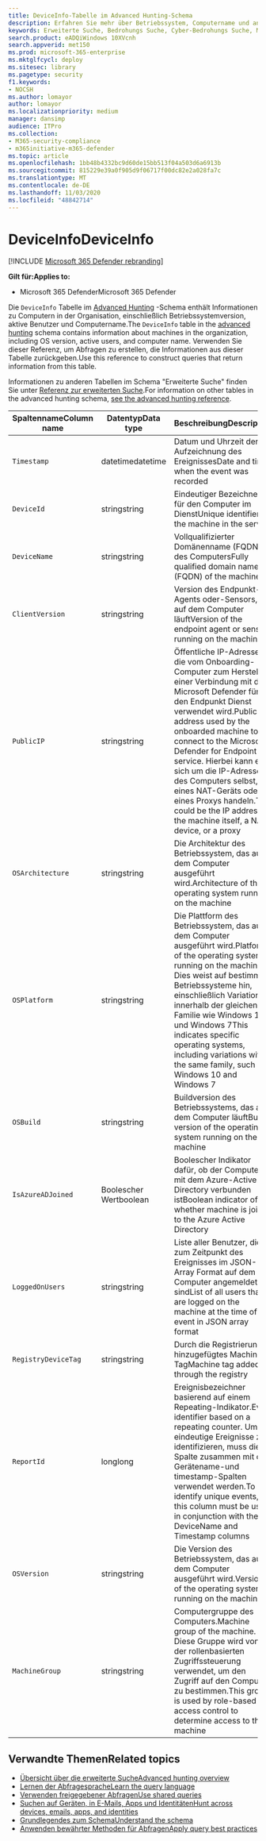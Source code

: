 ```yaml
---
title: DeviceInfo-Tabelle im Advanced Hunting-Schema
description: Erfahren Sie mehr über Betriebssystem, Computername und andere Computer Informationen in der deviceInfo-Tabelle des Advanced Hunting-Schemas.
keywords: Erweiterte Suche, Bedrohungs Suche, Cyber-Bedrohungs Suche, Microsoft Threat Protection, Microsoft 365, MTP, m365, Suche, Abfrage, Telemetrie, Schemareferenz, Kusto, Tabelle, Spalte, Datentyp, Beschreibung, machineinfo, deviceInfo, Gerät, Computer, OS, Plattform, Benutzer
search.product: eADQiWindows 10XVcnh
search.appverid: met150
ms.prod: microsoft-365-enterprise
ms.mktglfcycl: deploy
ms.sitesec: library
ms.pagetype: security
f1.keywords:
- NOCSH
ms.author: lomayor
author: lomayor
ms.localizationpriority: medium
manager: dansimp
audience: ITPro
ms.collection:
- M365-security-compliance
- m365initiative-m365-defender
ms.topic: article
ms.openlocfilehash: 1bb48b4332bc9d60de15bb513f04a503d6a6913b
ms.sourcegitcommit: 815229e39a0f905d9f06717f00dc82e2a028fa7c
ms.translationtype: MT
ms.contentlocale: de-DE
ms.lasthandoff: 11/03/2020
ms.locfileid: "48842714"
---
```

# <a name="deviceinfo"></a><span data-ttu-id="62d38-104">DeviceInfo</span><span class="sxs-lookup"><span data-stu-id="62d38-104">DeviceInfo</span></span>

[!INCLUDE [Microsoft 365 Defender rebranding](../includes/microsoft-defender.md)]


<span data-ttu-id="62d38-105">**Gilt für:**</span><span class="sxs-lookup"><span data-stu-id="62d38-105">**Applies to:**</span></span>
- <span data-ttu-id="62d38-106">Microsoft 365 Defender</span><span class="sxs-lookup"><span data-stu-id="62d38-106">Microsoft 365 Defender</span></span>



<span data-ttu-id="62d38-107">Die `DeviceInfo` Tabelle im [Advanced Hunting](advanced-hunting-overview.md) -Schema enthält Informationen zu Computern in der Organisation, einschließlich Betriebssystemversion, aktive Benutzer und Computername.</span><span class="sxs-lookup"><span data-stu-id="62d38-107">The `DeviceInfo` table in the [advanced hunting](advanced-hunting-overview.md) schema contains information about machines in the organization, including OS version, active users, and computer name.</span></span> <span data-ttu-id="62d38-108">Verwenden Sie dieser Referenz, um Abfragen zu erstellen, die Informationen aus dieser Tabelle zurückgeben.</span><span class="sxs-lookup"><span data-stu-id="62d38-108">Use this reference to construct queries that return information from this table.</span></span>

<span data-ttu-id="62d38-109">Informationen zu anderen Tabellen im Schema "Erweiterte Suche" finden Sie unter [Referenz zur erweiterten Suche](advanced-hunting-schema-tables.md).</span><span class="sxs-lookup"><span data-stu-id="62d38-109">For information on other tables in the advanced hunting schema, [see the advanced hunting reference](advanced-hunting-schema-tables.md).</span></span>

| <span data-ttu-id="62d38-110">Spaltenname</span><span class="sxs-lookup"><span data-stu-id="62d38-110">Column name</span></span> | <span data-ttu-id="62d38-111">Datentyp</span><span class="sxs-lookup"><span data-stu-id="62d38-111">Data type</span></span> | <span data-ttu-id="62d38-112">Beschreibung</span><span class="sxs-lookup"><span data-stu-id="62d38-112">Description</span></span> |
|-------------|-----------|-------------|
| `Timestamp` | <span data-ttu-id="62d38-113">datetime</span><span class="sxs-lookup"><span data-stu-id="62d38-113">datetime</span></span> | <span data-ttu-id="62d38-114">Datum und Uhrzeit der Aufzeichnung des Ereignisses</span><span class="sxs-lookup"><span data-stu-id="62d38-114">Date and time when the event was recorded</span></span> |
| `DeviceId` | <span data-ttu-id="62d38-115">string</span><span class="sxs-lookup"><span data-stu-id="62d38-115">string</span></span> | <span data-ttu-id="62d38-116">Eindeutiger Bezeichner für den Computer im Dienst</span><span class="sxs-lookup"><span data-stu-id="62d38-116">Unique identifier for the machine in the service</span></span> |
| `DeviceName` | <span data-ttu-id="62d38-117">string</span><span class="sxs-lookup"><span data-stu-id="62d38-117">string</span></span> | <span data-ttu-id="62d38-118">Vollqualifizierter Domänenname (FQDN) des Computers</span><span class="sxs-lookup"><span data-stu-id="62d38-118">Fully qualified domain name (FQDN) of the machine</span></span> |
| `ClientVersion` | <span data-ttu-id="62d38-119">string</span><span class="sxs-lookup"><span data-stu-id="62d38-119">string</span></span> | <span data-ttu-id="62d38-120">Version des Endpunkt-Agents oder-Sensors, der auf dem Computer läuft</span><span class="sxs-lookup"><span data-stu-id="62d38-120">Version of the endpoint agent or sensor running on the machine</span></span> |
| `PublicIP` | <span data-ttu-id="62d38-121">string</span><span class="sxs-lookup"><span data-stu-id="62d38-121">string</span></span> | <span data-ttu-id="62d38-122">Öffentliche IP-Adresse, die vom Onboarding-Computer zum Herstellen einer Verbindung mit dem Microsoft Defender für den Endpunkt Dienst verwendet wird.</span><span class="sxs-lookup"><span data-stu-id="62d38-122">Public IP address used by the onboarded machine to connect to the Microsoft  Defender for Endpoint service.</span></span> <span data-ttu-id="62d38-123">Hierbei kann es sich um die IP-Adresse des Computers selbst, eines NAT-Geräts oder eines Proxys handeln.</span><span class="sxs-lookup"><span data-stu-id="62d38-123">This could be the IP address of the machine itself, a NAT device, or a proxy</span></span> |
| `OSArchitecture` | <span data-ttu-id="62d38-124">string</span><span class="sxs-lookup"><span data-stu-id="62d38-124">string</span></span> | <span data-ttu-id="62d38-125">Die Architektur des Betriebssystem, das auf dem Computer ausgeführt wird.</span><span class="sxs-lookup"><span data-stu-id="62d38-125">Architecture of the operating system running on the machine</span></span> |
| `OSPlatform` | <span data-ttu-id="62d38-126">string</span><span class="sxs-lookup"><span data-stu-id="62d38-126">string</span></span> | <span data-ttu-id="62d38-127">Die Plattform des Betriebssystem, das auf dem Computer ausgeführt wird.</span><span class="sxs-lookup"><span data-stu-id="62d38-127">Platform of the operating system running on the machine.</span></span> <span data-ttu-id="62d38-128">Dies weist auf bestimmte Betriebssysteme hin, einschließlich Variationen innerhalb der gleichen Familie wie Windows 10 und Windows 7</span><span class="sxs-lookup"><span data-stu-id="62d38-128">This indicates specific operating systems, including variations within the same family, such as Windows 10 and Windows 7</span></span> |
| `OSBuild` | <span data-ttu-id="62d38-129">string</span><span class="sxs-lookup"><span data-stu-id="62d38-129">string</span></span> | <span data-ttu-id="62d38-130">Buildversion des Betriebssystems, das auf dem Computer läuft</span><span class="sxs-lookup"><span data-stu-id="62d38-130">Build version of the operating system running on the machine</span></span> |
| `IsAzureADJoined` | <span data-ttu-id="62d38-131">Boolescher Wert</span><span class="sxs-lookup"><span data-stu-id="62d38-131">boolean</span></span> | <span data-ttu-id="62d38-132">Boolescher Indikator dafür, ob der Computer mit dem Azure-Active Directory verbunden ist</span><span class="sxs-lookup"><span data-stu-id="62d38-132">Boolean indicator of whether machine is joined to the Azure Active Directory</span></span> |
| `LoggedOnUsers` | <span data-ttu-id="62d38-133">string</span><span class="sxs-lookup"><span data-stu-id="62d38-133">string</span></span> | <span data-ttu-id="62d38-134">Liste aller Benutzer, die zum Zeitpunkt des Ereignisses im JSON-Array Format auf dem Computer angemeldet sind</span><span class="sxs-lookup"><span data-stu-id="62d38-134">List of all users that are logged on the machine at the time of the event in JSON array format</span></span> |
| `RegistryDeviceTag` | <span data-ttu-id="62d38-135">string</span><span class="sxs-lookup"><span data-stu-id="62d38-135">string</span></span> | <span data-ttu-id="62d38-136">Durch die Registrierung hinzugefügtes Machine-Tag</span><span class="sxs-lookup"><span data-stu-id="62d38-136">Machine tag added through the registry</span></span> |
| `ReportId` | <span data-ttu-id="62d38-137">long</span><span class="sxs-lookup"><span data-stu-id="62d38-137">long</span></span> | <span data-ttu-id="62d38-138">Ereignisbezeichner basierend auf einem Repeating-Indikator.</span><span class="sxs-lookup"><span data-stu-id="62d38-138">Event identifier based on a repeating counter.</span></span> <span data-ttu-id="62d38-139">Um eindeutige Ereignisse zu identifizieren, muss diese Spalte zusammen mit den Gerätename-und timestamp-Spalten verwendet werden.</span><span class="sxs-lookup"><span data-stu-id="62d38-139">To identify unique events, this column must be used in conjunction with the DeviceName and Timestamp columns</span></span> |
| `OSVersion` | <span data-ttu-id="62d38-140">string</span><span class="sxs-lookup"><span data-stu-id="62d38-140">string</span></span> | <span data-ttu-id="62d38-141">Die Version des Betriebssystem, das auf dem Computer ausgeführt wird.</span><span class="sxs-lookup"><span data-stu-id="62d38-141">Version of the operating system running on the machine</span></span> |
| `MachineGroup` | <span data-ttu-id="62d38-142">string</span><span class="sxs-lookup"><span data-stu-id="62d38-142">string</span></span> | <span data-ttu-id="62d38-143">Computergruppe des Computers.</span><span class="sxs-lookup"><span data-stu-id="62d38-143">Machine group of the machine.</span></span> <span data-ttu-id="62d38-144">Diese Gruppe wird von der rollenbasierten Zugriffssteuerung verwendet, um den Zugriff auf den Computer zu bestimmen.</span><span class="sxs-lookup"><span data-stu-id="62d38-144">This group is used by role-based access control to determine access to the machine</span></span> |

## <a name="related-topics"></a><span data-ttu-id="62d38-145">Verwandte Themen</span><span class="sxs-lookup"><span data-stu-id="62d38-145">Related topics</span></span>
- [<span data-ttu-id="62d38-146">Übersicht über die erweiterte Suche</span><span class="sxs-lookup"><span data-stu-id="62d38-146">Advanced hunting overview</span></span>](advanced-hunting-overview.md)
- [<span data-ttu-id="62d38-147">Lernen der Abfragesprache</span><span class="sxs-lookup"><span data-stu-id="62d38-147">Learn the query language</span></span>](advanced-hunting-query-language.md)
- [<span data-ttu-id="62d38-148">Verwenden freigegebener Abfragen</span><span class="sxs-lookup"><span data-stu-id="62d38-148">Use shared queries</span></span>](advanced-hunting-shared-queries.md)
- [<span data-ttu-id="62d38-149">Suchen auf Geräten, in E-Mails, Apps und Identitäten</span><span class="sxs-lookup"><span data-stu-id="62d38-149">Hunt across devices, emails, apps, and identities</span></span>](advanced-hunting-query-emails-devices.md)
- [<span data-ttu-id="62d38-150">Grundlegendes zum Schema</span><span class="sxs-lookup"><span data-stu-id="62d38-150">Understand the schema</span></span>](advanced-hunting-schema-tables.md)
- [<span data-ttu-id="62d38-151">Anwenden bewährter Methoden für Abfragen</span><span class="sxs-lookup"><span data-stu-id="62d38-151">Apply query best practices</span></span>](advanced-hunting-best-practices.md)
